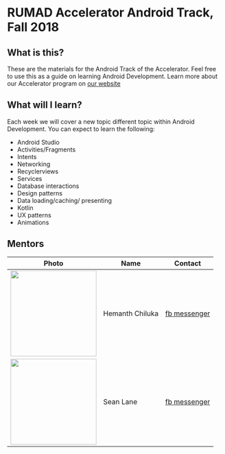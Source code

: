 # RUMAD Accelerator Android Track, Fall 2018

## What is this?

These are the materials for the Android Track of the Accelerator. Feel free to use this as a guide on learning Android Development. Learn more about our Accelerator program on [our website](https://rumad.club)

## What will I learn?

Each week we will cover a new topic different topic within Android Development. You can expect to learn the following:

* Android Studio 
* Activities/Fragments
* Intents
* Networking
* Recyclerviews
* Services
* Database interactions 
* Design patterns
* Data loading/caching/ presenting
* Kotlin
* UX patterns
* Animations


## Mentors

|Photo|Name|Contact|
|---|---|---|
|<img src="/instructor/ryan.jpg" width="200px" />|Hemanth Chiluka|[fb messenger](https://m.me/Ludakrishna)|
|<img src="/instructor/IMG_2310.jpg" width="200px" />|Sean Lane|[fb messenger](https://m.me/seantaylorlane)|
